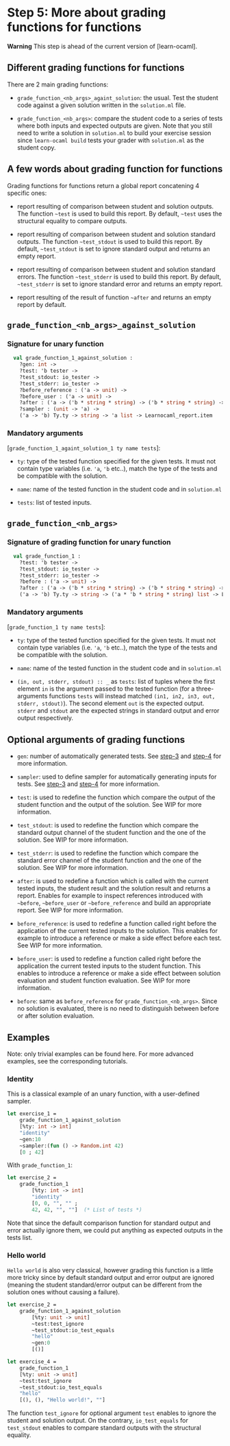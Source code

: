 # Step 5: More about grading functions for functions

**Warning** This step is ahead of the current version of [learn-ocaml].

## Different grading functions for functions
There are 2 main grading functions:

* `grade_function_<nb_args>_againt_solution`: the usual. Test the
  student code against a given solution written in the `solution.ml`
  file.

* `grade_function_<nb_args>`: compare the student code to a series of
  tests where both inputs and expected outputs are given. Note that
  you still need to write a solution in `solution.ml` to build your
  exercise session since `learn-ocaml build` tests your grader with
  `solution.ml` as the student copy.

## A few words about grading function for functions

Grading functions for functions return a global report concatening 4 specific
ones:

- report resulting of comparison between student and solution
  outputs. The function `~test` is used to build this report. By
  default, `~test` uses the structural equality to compare outputs.

- report resulting of comparison between student and solution standard
  outputs. The function `~test_stdout` is used to build this
  report. By default, `~test_stdout` is set to ignore standard output
  and returns an empty report.

- report resulting of comparison between student and solution standard
  errors. The function `~test_stderr` is used to build this report.
  By default, `~test_stderr` is set to ignore standard error and
  returns an empty report.
  
- report resulting of the result of function `~after` and returns an
  empty report by default. 
  
## `grade_function_<nb_args>_against_solution`
### Signature for unary function
```ocaml
  val grade_function_1_against_solution :
	?gen: int ->
	?test: 'b tester ->
	?test_stdout: io_tester ->
	?test_stderr: io_tester ->
	?before_reference : ('a -> unit) ->
	?before_user : ('a -> unit) ->
	?after : ('a -> ('b * string * string) -> ('b * string * string) -> Learnocaml_report.report) ->
	?sampler : (unit -> 'a) ->
	('a -> 'b) Ty.ty -> string -> 'a list -> Learnocaml_report.item
```

### Mandatory arguments
[`grade_function_1_againt_solution_1 ty name tests`]:

* `ty`: type of the tested function specified for the given tests. It
  must not contain type variables (i.e. `'a`, `'b` etc..), match the
  type of the tests and be compatible with the solution.

* `name`: name of the tested function in the student code and in
  `solution.ml`

* `tests`: list of tested inputs.

## `grade_function_<nb_args>`

### Signature of grading function for unary function

```ocaml
  val grade_function_1 :
	?test: 'b tester ->
	?test_stdout: io_tester ->
	?test_stderr: io_tester ->
	?before : ('a -> unit) ->
	?after : ('a -> ('b * string * string) -> ('b * string * string) -> Learnocaml_report.report) ->
	('a -> 'b) Ty.ty -> string -> ('a * 'b * string * string) list -> Learnocaml_report.item
```

### Mandatory arguments 
[`grade_function_1 ty name tests`]:

* `ty`: type of the tested function specified for the given tests. It
  must not contain type variables (i.e. `'a`, `'b` etc..), match the
  type of the tests and be compatible with the solution.

* `name`: name of the tested function in the student code and in
  `solution.ml`

* `(in, out, stderr, stdout) :: _` as `tests`: list of tuples where
  the first element `in` is the argument passed to the tested function
  (for a three-arguments functions `tests` will instead matched `(in1,
  in2, in3, out, stderr, stdout)`). The second element `out` is the
  expected output. `stderr` and `stdout` are the expected strings in
  standard output and error output respectively.

## Optional arguments of grading functions

* `gen`: number of automatically generated tests. See
  [step-3](../tutorials/step-3)
  and
  [step-4](../tutorials/step-4)
  for more information.

* `sampler`: used to define sampler for automatically generating
  inputs for tests. See
  [step-3](../tutorials/step-3)
  and
  [step-4](../tutorials/step-4)
  for more information.

* `test`: is used to redefine the function which compare the output of
  the student function and the output of the solution. See WIP for
  more information.

* `test_stdout`: is used to redefine the function which compare the
  standard output channel of the student function and the one of the
  solution. See WIP for more information.

* `test_stderr`: is used to redefine the function which compare the
  standard error channel of the student function and the one of the
  solution. See WIP for more information.

* `after`: is used to redefine a function which is called with the
  current tested inputs, the student result and the solution result
  and returns a report.  Enables for example to inspect references
  introduced with `~before`, `~before_user` or `~before_reference` and
  build an appropriate report.  See WIP for more information.

* `before_reference`: is used to redefine a function called right
  before the application of the current tested inputs to the
  solution. This enables for example to introduce a reference or make
  a side effect before each test. See WIP for more information.

* `before_user`: is used to redefine a function called right before
  the application the current tested inputs to the student
  function. This enables to introduce a reference or make a side
  effect between solution evaluation and student function
  evaluation. See WIP for more information.

* `before`: same as `before_reference` for
  `grade_function_<nb_args>`. Since no solution is evaluated, there is
  no need to distinguish between before or after solution evaluation.

## Examples

Note: only trivial examples can be found here. For more advanced
examples, see the corresponding tutorials.

### Identity 

This is a classical example of an unary function, with a user-defined sampler. 

```ocaml
let exercise_1 =
	grade_function_1_against_solution
	[%ty: int -> int]
	"identity"
	~gen:10
	~sampler:(fun () -> Random.int 42)
	[0 ; 42]
```
With `grade_function_1`: 
```ocaml
let exercise_2 = 
	grade_function_1 
		[%ty: int -> int] 
		"identity"
		[0, 0, "", "" ;
		42, 42, "", ""]  (* List of tests *)
```

Note that since the default comparison function for standard output
and error actually ignore them, we could put anything as expected outputs in
the tests list.


### Hello world

`Hello world` is also very classical, however grading this function is
a little more tricky since by default standard output and error output
are ignored (meaning the student standard/error output can be
different from the solution ones without causing a failure).


```ocaml
let exercise_2 =
	grade_function_1_against_solution
		[%ty: unit -> unit]
		~test:test_ignore
		~test_stdout:io_test_equals
		"hello"
		~gen:0
		[()]
```

```ocaml
let exercise_4 = 
	grade_function_1 
	[%ty: unit -> unit]
	~test:test_ignore
	~test_stdout:io_test_equals
	"hello"
	[(), (), "Hello world!", ""]
```

The function `test_ignore` for optional argument `test` enables to
ignore the student and solution output. On the contrary,
`io_test_equals` for `test_stdout` enables to compare standard outputs
with the structural equality.
